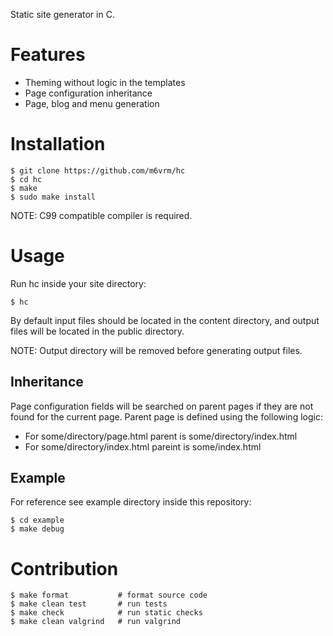 Static site generator in C.

Features
========

*   Theming without logic in the templates
*   Page configuration inheritance
*   Page, blog and menu generation

Installation
============

    $ git clone https://github.com/m6vrm/hc
    $ cd hc
    $ make
    $ sudo make install

NOTE: C99 compatible compiler is required.

Usage
=====

Run hc inside your site directory:

    $ hc

By default input files should be located in the content directory, and output
files will be located in the public directory.

NOTE: Output directory will be removed before generating output files.

Inheritance
-----------

Page configuration fields will be searched on parent pages if they are not found
for the current page. Parent page is defined using the following logic:

*   For some/directory/page.html parent is some/directory/index.html
*   For some/directory/index.html pareint is some/index.html

Example
-------

For reference see example directory inside this repository:

    $ cd example
    $ make debug

Contribution
============

    $ make format           # format source code
    $ make clean test       # run tests
    $ make check            # run static checks
    $ make clean valgrind   # run valgrind
